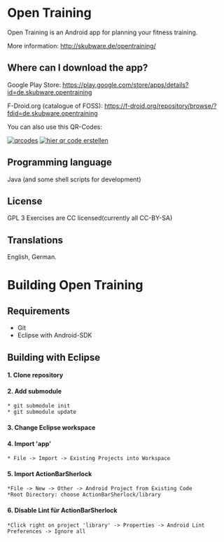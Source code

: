 Open Training
=============

Open Training is an Android app for planning your fitness training.

More information:
http://skubware.de/opentraining/

Where can I download the app?
-----------------------------
Google Play Store: https://play.google.com/store/apps/details?id=de.skubware.opentraining

F-Droid.org (catalogue of FOSS): https://f-droid.org/repository/browse/?fdid=de.skubware.opentraining

You can also use this QR-Codes:

<a href='http://www.qrcode-generator.de' border='0' style='cursor:default'><img src='https://chart.googleapis.com/chart?cht=qr&chl=https://play.google.com/store/apps/details?id=de.skubware.opentraining&chs=150x150&choe=UTF-8&chld=L|2' alt='qrcodes'></a>
<a href='http://www.qrcode-generator.de' border='0' style='cursor:default'><img src='https://chart.googleapis.com/chart?cht=qr&chl=https://f-droid.org/repository/browse/?fdid=de.skubware.opentraining&chs=150x150&choe=UTF-8&chld=L|2' alt='hier qr code erstellen'></a>

Programming language
--------------------
Java (and some shell scripts for development)

License
-------
GPL 3
Exercises are CC licensed(currently all CC-BY-SA)

Translations
------------
English, German.


Building Open Training
======================

Requirements
------------
  * Git
  * Eclipse with Android-SDK
  
Building with Eclipse
--------------------- 

#### 1. Clone repository

#### 2. Add submodule
    * git submodule init
    * git submodule update

#### 3. Change Eclipse workspace

#### 4. Import 'app'
    * File -> Import -> Existing Projects into Workspace

#### 5. Import ActionBarSherlock
    *File -> New -> Other -> Android Project from Existing Code
    *Root Directory: choose ActionBarSherlock/library

#### 6. Disable Lint für ActionBarSherlock
    *Click right on project 'library' -> Properties -> Android Lint Preferences -> Ignore all

